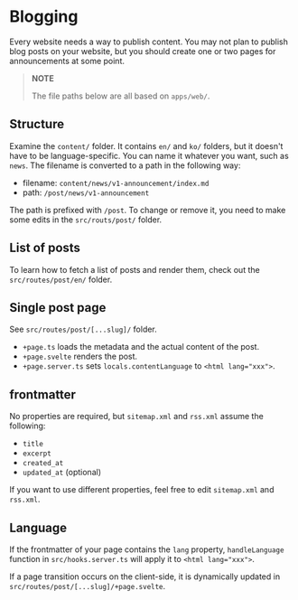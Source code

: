 # Blogging

Every website needs a way to publish content. You may not plan to publish blog posts on your website, but you should create one or two pages for announcements at some point.

> **NOTE**
>
> The file paths below are all based on `apps/web/`.

## Structure

Examine the `content/` folder. It contains `en/` and `ko/` folders, but it doesn't have to be language-specific. You can name it whatever you want, such as `news`. The filename is converted to a path in the following way:

- filename: `content/news/v1-announcement/index.md`
- path: `/post/news/v1-announcement`

The path is prefixed with `/post`. To change or remove it, you need to make some edits in the `src/routs/post/` folder.

## List of posts

To learn how to fetch a list of posts and render them, check out the `src/routes/post/en/` folder.

## Single post page

See `src/routes/post/[...slug]/` folder.

- `+page.ts` loads the metadata and the actual content of the post.
- `+page.svelte` renders the post.
- `+page.server.ts` sets `locals.contentLanguage` to `<html lang="xxx">`.

## frontmatter

No properties are required, but `sitemap.xml` and `rss.xml` assume the following:

- `title`
- `excerpt`
- `created_at`
- `updated_at` (optional)

If you want to use different properties, feel free to edit `sitemap.xml` and `rss.xml`.

## Language

If the frontmatter of your page contains the `lang` property, `handleLanguage` function in `src/hooks.server.ts` will apply it to `<html lang="xxx">`.

If a page transition occurs on the client-side, it is dynamically updated in `src/routes/post/[...slug]/+page.svelte`.
